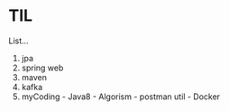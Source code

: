 # TIL

List...
  1. jpa
  2. spring web
  3. maven
  4. kafka
  5. myCoding 
	- Java8
	- Algorism
	- postman util
	- Docker